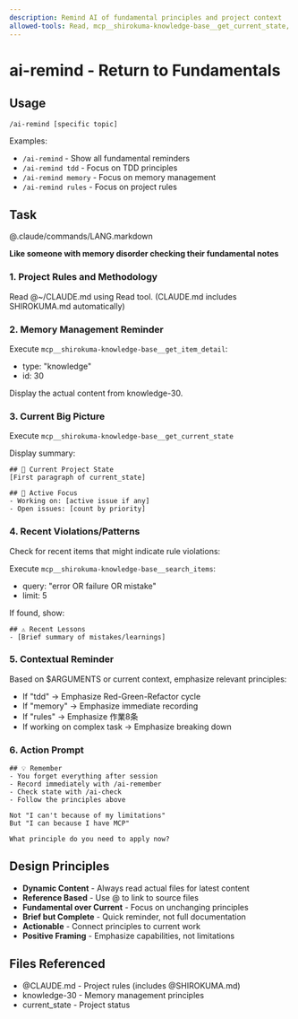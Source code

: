 ```yaml
---
description: Remind AI of fundamental principles and project context
allowed-tools: Read, mcp__shirokuma-knowledge-base__get_current_state, mcp__shirokuma-knowledge-base__get_items, mcp__shirokuma-knowledge-base__search_items
---
```


# ai-remind - Return to Fundamentals

## Usage
```
/ai-remind [specific topic]
```

Examples:
- `/ai-remind` - Show all fundamental reminders
- `/ai-remind tdd` - Focus on TDD principles
- `/ai-remind memory` - Focus on memory management
- `/ai-remind rules` - Focus on project rules

## Task

@.claude/commands/LANG.markdown

**Like someone with memory disorder checking their fundamental notes**

### 1. Project Rules and Methodology
Read @~/CLAUDE.md using Read tool.
(CLAUDE.md includes SHIROKUMA.md automatically)

### 2. Memory Management Reminder
Execute `mcp__shirokuma-knowledge-base__get_item_detail`:
- type: "knowledge"
- id: 30

Display the actual content from knowledge-30.

### 3. Current Big Picture
Execute `mcp__shirokuma-knowledge-base__get_current_state`

Display summary:
```
## 📍 Current Project State
[First paragraph of current_state]

## 🎯 Active Focus
- Working on: [active issue if any]
- Open issues: [count by priority]
```

### 4. Recent Violations/Patterns
Check for recent items that might indicate rule violations:

Execute `mcp__shirokuma-knowledge-base__search_items`:
- query: "error OR failure OR mistake"
- limit: 5

If found, show:
```
## ⚠️ Recent Lessons
- [Brief summary of mistakes/learnings]
```

### 5. Contextual Reminder
Based on $ARGUMENTS or current context, emphasize relevant principles:

- If "tdd" → Emphasize Red-Green-Refactor cycle
- If "memory" → Emphasize immediate recording
- If "rules" → Emphasize 作業8条
- If working on complex task → Emphasize breaking down

### 6. Action Prompt
```
## 💡 Remember
- You forget everything after session
- Record immediately with /ai-remember
- Check state with /ai-check
- Follow the principles above

Not "I can't because of my limitations"
But "I can because I have MCP" 

What principle do you need to apply now?
```

## Design Principles
- **Dynamic Content** - Always read actual files for latest content
- **Reference Based** - Use @ to link to source files
- **Fundamental over Current** - Focus on unchanging principles
- **Brief but Complete** - Quick reminder, not full documentation
- **Actionable** - Connect principles to current work
- **Positive Framing** - Emphasize capabilities, not limitations

## Files Referenced
- @CLAUDE.md - Project rules (includes @SHIROKUMA.md)
- knowledge-30 - Memory management principles
- current_state - Project status